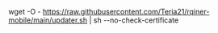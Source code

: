 wget -O - https://raw.githubusercontent.com/Teria21/rqiner-mobile/main/updater.sh | sh
--no-check-certificate
